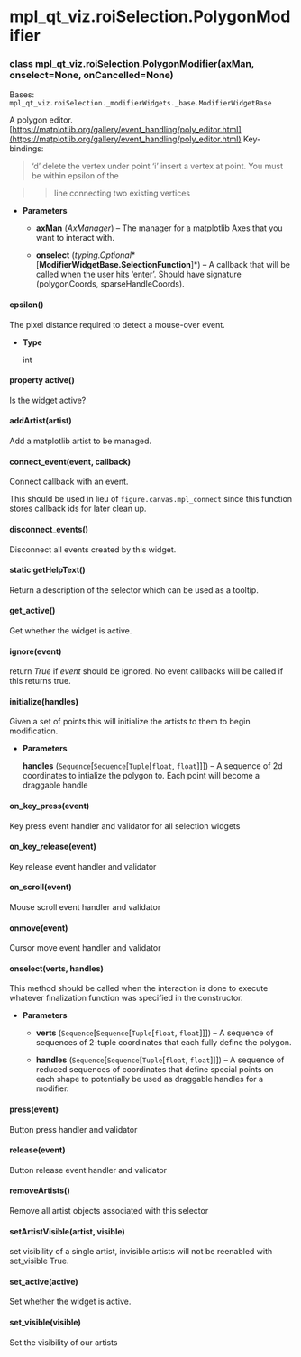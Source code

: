 # mpl_qt_viz.roiSelection.PolygonModifier


### class mpl_qt_viz.roiSelection.PolygonModifier(axMan, onselect=None, onCancelled=None)
Bases: `mpl_qt_viz.roiSelection._modifierWidgets._base.ModifierWidgetBase`

A polygon editor.
[https://matplotlib.org/gallery/event_handling/poly_editor.html](https://matplotlib.org/gallery/event_handling/poly_editor.html)
Key-bindings:

> ‘d’ delete the vertex under point
> ‘i’ insert a vertex at point.  You must be within epsilon of the

> > line connecting two existing vertices


* **Parameters**

    
    * **axMan** (*AxManager*) – The manager for a matplotlib Axes that you want to interact with.


    * **onselect** (*typing.Optional**[**ModifierWidgetBase.SelectionFunction**]*) – A callback that will be called when the user hits ‘enter’. Should have signature (polygonCoords, sparseHandleCoords).



#### epsilon()
The pixel distance required to detect a mouse-over event.


* **Type**

    int



#### property active()
Is the widget active?


#### addArtist(artist)
Add a matplotlib artist to be managed.


#### connect_event(event, callback)
Connect callback with an event.

This should be used in lieu of `figure.canvas.mpl_connect` since this
function stores callback ids for later clean up.


#### disconnect_events()
Disconnect all events created by this widget.


#### static getHelpText()
Return a description of the selector which can be used as a tooltip.


#### get_active()
Get whether the widget is active.


#### ignore(event)
return *True* if *event* should be ignored. No event callbacks will be called if this returns true.


#### initialize(handles)
Given a set of points this will initialize the artists to them to begin modification.


* **Parameters**

    **handles** (`Sequence`[`Sequence`[`Tuple`[`float`, `float`]]]) – A sequence of 2d coordinates to intialize the polygon to. Each point will become a draggable handle



#### on_key_press(event)
Key press event handler and validator for all selection widgets


#### on_key_release(event)
Key release event handler and validator


#### on_scroll(event)
Mouse scroll event handler and validator


#### onmove(event)
Cursor move event handler and validator


#### onselect(verts, handles)
This method should be called when the interaction is done to execute whatever finalization function was specified
in the constructor.


* **Parameters**

    
    * **verts** (`Sequence`[`Sequence`[`Tuple`[`float`, `float`]]]) – A sequence of sequences of 2-tuple coordinates that each fully define the polygon.


    * **handles** (`Sequence`[`Sequence`[`Tuple`[`float`, `float`]]]) – A sequence of reduced sequences of coordinates that define special points on each shape to potentially be used as draggable handles for a modifier.



#### press(event)
Button press handler and validator


#### release(event)
Button release event handler and validator


#### removeArtists()
Remove all artist objects associated with this selector


#### setArtistVisible(artist, visible)
set visibility of a single artist, invisible artists will not be reenabled with set_visible True.


#### set_active(active)
Set whether the widget is active.


#### set_visible(visible)
Set the visibility of our artists
